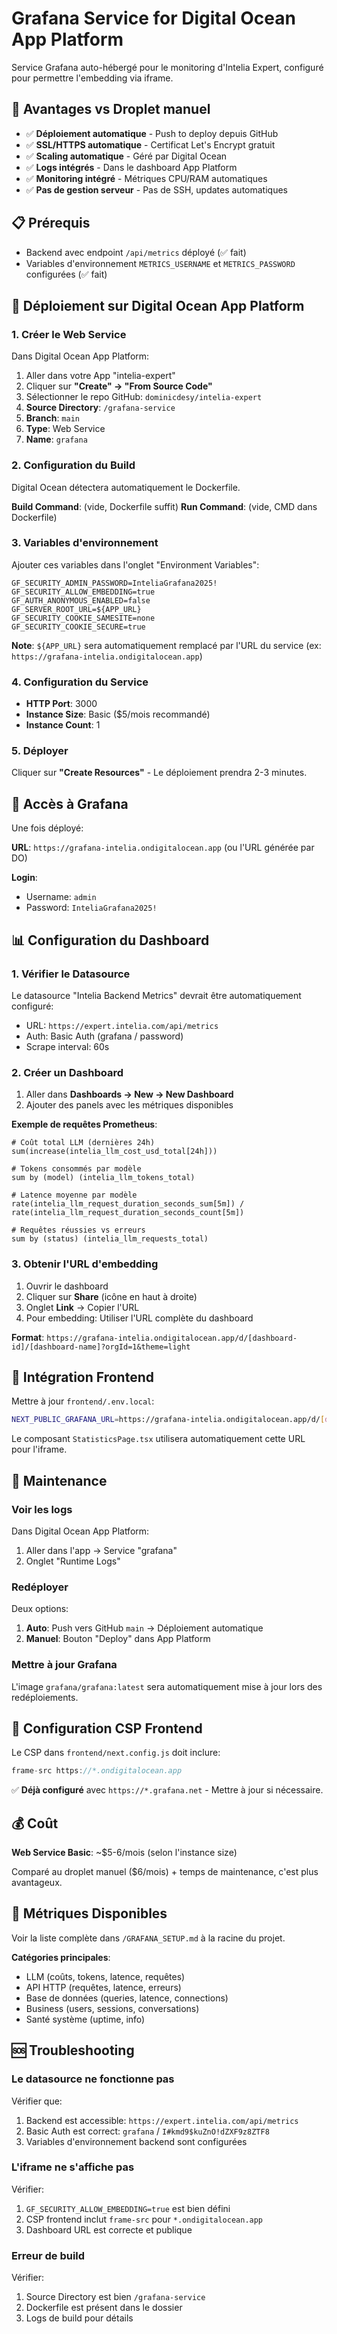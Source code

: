 # Grafana Service for Digital Ocean App Platform

Service Grafana auto-hébergé pour le monitoring d'Intelia Expert, configuré pour permettre l'embedding via iframe.

## 🎯 Avantages vs Droplet manuel

- ✅ **Déploiement automatique** - Push to deploy depuis GitHub
- ✅ **SSL/HTTPS automatique** - Certificat Let's Encrypt gratuit
- ✅ **Scaling automatique** - Géré par Digital Ocean
- ✅ **Logs intégrés** - Dans le dashboard App Platform
- ✅ **Monitoring intégré** - Métriques CPU/RAM automatiques
- ✅ **Pas de gestion serveur** - Pas de SSH, updates automatiques

## 📋 Prérequis

- Backend avec endpoint `/api/metrics` déployé (✅ fait)
- Variables d'environnement `METRICS_USERNAME` et `METRICS_PASSWORD` configurées (✅ fait)

## 🚀 Déploiement sur Digital Ocean App Platform

### 1. Créer le Web Service

Dans Digital Ocean App Platform:

1. Aller dans votre App "intelia-expert"
2. Cliquer sur **"Create" → "From Source Code"**
3. Sélectionner le repo GitHub: `dominicdesy/intelia-expert`
4. **Source Directory**: `/grafana-service`
5. **Branch**: `main`
6. **Type**: Web Service
7. **Name**: `grafana`

### 2. Configuration du Build

Digital Ocean détectera automatiquement le Dockerfile.

**Build Command**: (vide, Dockerfile suffit)
**Run Command**: (vide, CMD dans Dockerfile)

### 3. Variables d'environnement

Ajouter ces variables dans l'onglet "Environment Variables":

```
GF_SECURITY_ADMIN_PASSWORD=InteliaGrafana2025!
GF_SECURITY_ALLOW_EMBEDDING=true
GF_AUTH_ANONYMOUS_ENABLED=false
GF_SERVER_ROOT_URL=${APP_URL}
GF_SECURITY_COOKIE_SAMESITE=none
GF_SECURITY_COOKIE_SECURE=true
```

**Note**: `${APP_URL}` sera automatiquement remplacé par l'URL du service (ex: `https://grafana-intelia.ondigitalocean.app`)

### 4. Configuration du Service

- **HTTP Port**: 3000
- **Instance Size**: Basic ($5/mois recommandé)
- **Instance Count**: 1

### 5. Déployer

Cliquer sur **"Create Resources"** - Le déploiement prendra 2-3 minutes.

## 🔐 Accès à Grafana

Une fois déployé:

**URL**: `https://grafana-intelia.ondigitalocean.app` (ou l'URL générée par DO)

**Login**:
- Username: `admin`
- Password: `InteliaGrafana2025!`

## 📊 Configuration du Dashboard

### 1. Vérifier le Datasource

Le datasource "Intelia Backend Metrics" devrait être automatiquement configuré:
- URL: `https://expert.intelia.com/api/metrics`
- Auth: Basic Auth (grafana / password)
- Scrape interval: 60s

### 2. Créer un Dashboard

1. Aller dans **Dashboards → New → New Dashboard**
2. Ajouter des panels avec les métriques disponibles

**Exemple de requêtes Prometheus**:

```promql
# Coût total LLM (dernières 24h)
sum(increase(intelia_llm_cost_usd_total[24h]))

# Tokens consommés par modèle
sum by (model) (intelia_llm_tokens_total)

# Latence moyenne par modèle
rate(intelia_llm_request_duration_seconds_sum[5m]) / rate(intelia_llm_request_duration_seconds_count[5m])

# Requêtes réussies vs erreurs
sum by (status) (intelia_llm_requests_total)
```

### 3. Obtenir l'URL d'embedding

1. Ouvrir le dashboard
2. Cliquer sur **Share** (icône en haut à droite)
3. Onglet **Link** → Copier l'URL
4. Pour embedding: Utiliser l'URL complète du dashboard

**Format**: `https://grafana-intelia.ondigitalocean.app/d/[dashboard-id]/[dashboard-name]?orgId=1&theme=light`

## 🔗 Intégration Frontend

Mettre à jour `frontend/.env.local`:

```bash
NEXT_PUBLIC_GRAFANA_URL=https://grafana-intelia.ondigitalocean.app/d/[dashboard-id]/[dashboard-name]?orgId=1&kiosk=tv&theme=light
```

Le composant `StatisticsPage.tsx` utilisera automatiquement cette URL pour l'iframe.

## 🔧 Maintenance

### Voir les logs

Dans Digital Ocean App Platform:
1. Aller dans l'app → Service "grafana"
2. Onglet "Runtime Logs"

### Redéployer

Deux options:
1. **Auto**: Push vers GitHub `main` → Déploiement automatique
2. **Manuel**: Bouton "Deploy" dans App Platform

### Mettre à jour Grafana

L'image `grafana/grafana:latest` sera automatiquement mise à jour lors des redéploiements.

## 🎨 Configuration CSP Frontend

Le CSP dans `frontend/next.config.js` doit inclure:

```javascript
frame-src https://*.ondigitalocean.app
```

✅ **Déjà configuré** avec `https://*.grafana.net` - Mettre à jour si nécessaire.

## 💰 Coût

**Web Service Basic**: ~$5-6/mois (selon l'instance size)

Comparé au droplet manuel ($6/mois) + temps de maintenance, c'est plus avantageux.

## 📝 Métriques Disponibles

Voir la liste complète dans `/GRAFANA_SETUP.md` à la racine du projet.

**Catégories principales**:
- LLM (coûts, tokens, latence, requêtes)
- API HTTP (requêtes, latence, erreurs)
- Base de données (queries, latence, connections)
- Business (users, sessions, conversations)
- Santé système (uptime, info)

## 🆘 Troubleshooting

### Le datasource ne fonctionne pas

Vérifier que:
1. Backend est accessible: `https://expert.intelia.com/api/metrics`
2. Basic Auth est correct: `grafana` / `I#kmd9$kuZnO!dZXF9z8ZTF8`
3. Variables d'environnement backend sont configurées

### L'iframe ne s'affiche pas

Vérifier:
1. `GF_SECURITY_ALLOW_EMBEDDING=true` est bien défini
2. CSP frontend inclut `frame-src` pour `*.ondigitalocean.app`
3. Dashboard URL est correcte et publique

### Erreur de build

Vérifier:
1. Source Directory est bien `/grafana-service`
2. Dockerfile est présent dans le dossier
3. Logs de build pour détails
